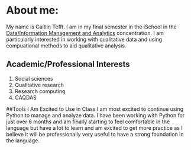 # About me: 

My name is Caitlin Tefft.  I am in my final semester in the iSchool in the [Data/Information Management and Analytics](https://ischool.wisc.edu/current-students/masters-degree-program/concentrations/datainformation-management-analytics/) concentration.  I am particularly interested in working with qualitative data and using compuational methods to aid qualitative analysis.

## Academic/Professional Interests
1. Social sciences
2. Qualitative research
3. Research computing
4. CAQDAS

##Tools I Am Excited to Use in Class
I am most excited to continue using Python to manage and analyze data.  I have been working with Python for just over 6 months and am finally starting to feel comfortable in the language but have a lot to learn and am excited to get more practice as I believe it will be professionally very useful to have a strong foundation in the language.